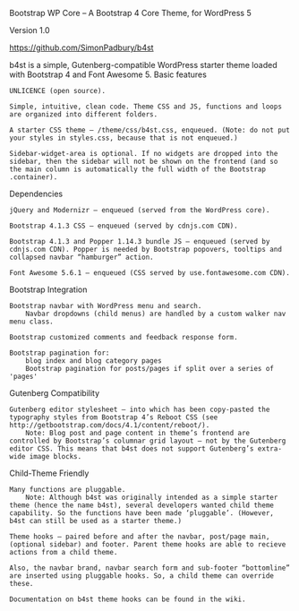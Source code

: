 Bootstrap WP Core – A Bootstrap 4 Core Theme, for WordPress 5

Version 1.0

https://github.com/SimonPadbury/b4st

b4st is a simple, Gutenberg-compatible WordPress starter theme loaded with Bootstrap 4 and Font Awesome 5.
Basic features

    UNLICENCE (open source).

    Simple, intuitive, clean code. Theme CSS and JS, functions and loops are organized into different folders.

    A starter CSS theme – /theme/css/b4st.css, enqueued. (Note: do not put your styles in styles.css, because that is not enqueued.)

    Sidebar-widget-area is optional. If no widgets are dropped into the sidebar, then the sidebar will not be shown on the frontend (and so the main column is automatically the full width of the Bootstrap .container).

Dependencies

    jQuery and Modernizr – enqueued (served from the WordPress core).

    Bootstrap 4.1.3 CSS – enqueued (served by cdnjs.com CDN).

    Bootstrap 4.1.3 and Popper 1.14.3 bundle JS – enqueued (served by cdnjs.com CDN). Popper is needed by Bootstrap popovers, tooltips and collapsed navbar “hamburger” action.

    Font Awesome 5.6.1 – enqueued (CSS served by use.fontawesome.com CDN).

Bootstrap Integration

    Bootstrap navbar with WordPress menu and search.
        Navbar dropdowns (child menus) are handled by a custom walker nav menu class.

    Bootstrap customized comments and feedback response form.

    Bootstrap pagination for:
        blog index and blog category pages
        Bootstrap pagination for posts/pages if split over a series of 'pages'

Gutenberg Compatibility

    Gutenberg editor stylesheet – into which has been copy-pasted the typography styles from Bootstrap 4’s Reboot CSS (see http://getbootstrap.com/docs/4.1/content/reboot/).
        Note: Blog post and page content in theme’s frontend are controlled by Bootstrap’s columnar grid layout – not by the Gutenberg editor CSS. This means that b4st does not support Gutenberg’s extra-wide image blocks.

Child-Theme Friendly

    Many functions are pluggable.
        Note: Although b4st was originally intended as a simple starter theme (hence the name b4st), several developers wanted child theme capability. So the functions have been made ‘pluggable’. (However, b4st can still be used as a starter theme.)

    Theme hooks – paired before and after the navbar, post/page main, (optional sidebar) and footer. Parent theme hooks are able to recieve actions from a child theme.

    Also, the navbar brand, navbar search form and sub-footer “bottomline” are inserted using pluggable hooks. So, a child theme can override these.

    Documentation on b4st theme hooks can be found in the wiki.

